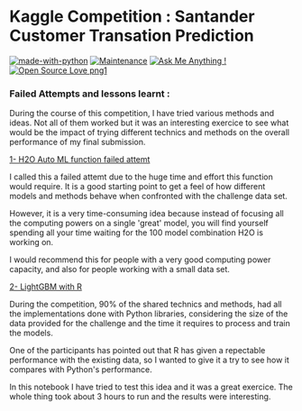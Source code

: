 # Kaggle Competition : Santander Customer Transation Prediction
[![made-with-python](https://img.shields.io/badge/Made%20with-Python-1f425f.svg)](https://twitter.com/wajdi_bs)
   [![Maintenance](https://img.shields.io/badge/Maintained%3F-yes-green.svg)](https://twitter.com/wajdi_bs) [![Ask Me Anything !](https://img.shields.io/badge/Ask%20me-anything-1abc9c.svg)](https://twitter.com/wajdi_bs)  [![Open Source Love png1](https://badges.frapsoft.com/os/v1/open-source.png?v=103)](https://twitter.com/wajdi_bs)

### Failed Attempts and lessons learnt :
During the course of this competition, I have tried various methods and ideas. Not all of them worked but it was an interesting exercice to see what would be the impact of trying different technics and methods on the overall performance of my final submission.


[1- H2O Auto ML function failed attemt](/Other_Scripts/Kaggle_H2O_Auto_ML_Function_Test_V03.ipynb)

I called this a failed attemt due to the huge time and effort this function would require. It is a good starting point to get a feel of how different models and methods behave when confronted with the challenge data set. 

However, it is a very time-consuming idea because instead of focusing all the computing powers on a single 'great' model, you will find yourself spending all your time waiting for the 100 model combination H2O is working on.

I would recommend this for people with a very good computing power capacity, and also for people working with a small data set.

[2- LightGBM with R](/Other_Scripts/R_LightGBM_NoteBook_V04.ipynb)

During the competition, 90% of the shared technics and methods, had all the implementations done with Python libraries, considering the size of the data provided for the challenge and the time it requires to process and train the models.

One of the participants has pointed out that R has given a repectable performance with the existing data, so I wanted to give it a try to see how it compares with Python's performance.

In this notebook I have tried to test this idea and it was a great exercice. The whole thing took about 3 hours to run and the results were interesting.

